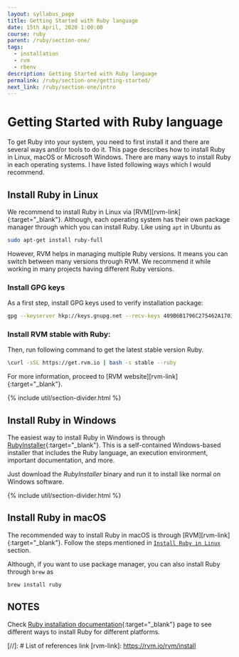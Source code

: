 ```yaml
---
layout: syllabus_page
title: Getting Started with Ruby language
date: 15th April, 2020 1:00:00
course: ruby
parent: /ruby/section-one/
tags:
  - installation
  - rvm
  - rbenv
description: Getting Started with Ruby language
permalink: /ruby/section-one/getting-started/
next_link: /ruby/section-one/intro
---
```


# Getting Started with Ruby language

To get Ruby into your system, you need to first install it and there are several ways and/or tools to do it. This
page describes how to install Ruby in Linux, macOS or Microsoft Windows. There are many ways to install Ruby in each
operating systems. I have listed following ways which I would recommend.

## Install Ruby in Linux

We recommend to install Ruby in Linux via [RVM][rvm-link]{:target="_blank"}.
Although, each operating system has their own package manager through which you can install Ruby.
Like using `apt` in Ubuntu as

```sh
sudo apt-get install ruby-full
```

However, RVM helps in managing multiple Ruby versions. It means you can switch between many versions through RVM.
We recommend it while working in many projects having different Ruby versions.

### Install GPG keys

As a first step, install GPG keys used to verify installation package:

```sh
gpg --keyserver hkp://keys.gnupg.net --recv-keys 409B6B1796C275462A1703113804BB82D39DC0E3 7D2BAF1CF37B13E2069D6956105BD0E739499BDB
```

### Install RVM stable with Ruby:

Then, run following command to get the latest stable version Ruby.

```sh
\curl -sSL https://get.rvm.io | bash -s stable --ruby
```

For more information, proceed to [RVM website][rvm-link]{:target="_blank"}.

{% include util/section-divider.html %}

## Install Ruby in Windows

The easiest way to install Ruby in Windows is through [RubyInstaller](https://rubyinstaller.org/){:target="_blank"}.
This is a self-contained Windows-based installer that includes the Ruby language, an execution environment,
important documentation, and more.

Just download the _RubyInstaller_ binary and run it to install like normal on Windows software.

{% include util/section-divider.html %}

## Install Ruby in macOS

The recommended way to install Ruby in macOS is through [RVM][rvm-link]{:target="_blank"}.
Follow the steps mentioned in [`Install Ruby in Linux`](#install-ruby-in-linux) section.

Although, if you want to use package manager, you can also install Ruby through `brew` as

```sh
brew install ruby
```

## NOTES

Check [Ruby installation documentation](https://www.ruby-lang.org/en/documentation/installation/){:target="_blank"}
page to see different ways to install Ruby for different platforms.


[//]: # List of references link
[rvm-link]: https://rvm.io/rvm/install
